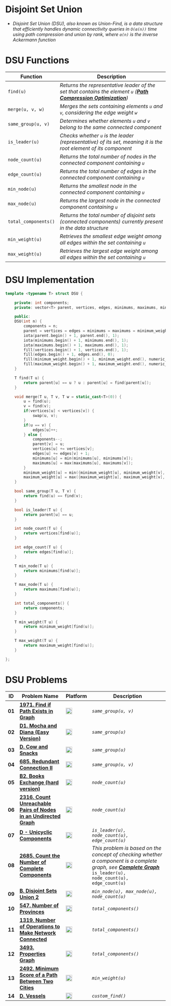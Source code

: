 # **Disjoint Set Union**
- *Disjoint Set Union (DSU), also known as Union-Find, is a data structure that efficiently handles dynamic connectivity queries in `O(α(n))` time using path compression and union by rank, where `α(n)` is the inverse Ackermann function*

# **DSU Functions**
|               **Function**               |                                       **Description**                                       |
|------------------------------------------|---------------------------------------------------------------------------------------------|
|`find(u)` | *Returns the representative leader of the set that contains the element `u` ([**Path Compression Optimization**](https://cp-algorithms.com/data_structures/disjoint_set_union.html#path-compression-optimization))* |
| `merge(u, v, w)` | *Merges the sets containing elements `u` and `v`, considering the edge weight `w`* |
| `same_group(u, v)` | *Determines whether elements `u` and `v` belong to the same connected component* |
| `is_leader(u)` | *Checks whether `u` is the leader (representative) of its set, meaning it is the root element of its component* |
| `node_count(u)` | *Returns the total number of nodes in the connected component containing `u`* |
| `edge_count(u)` | *Returns the total number of edges in the connected component containing `u`* |
| `min_node(u)` | *Returns the smallest node in the connected component containing `u`* |
| `max_node(u)` | *Returns the largest node in the connected component containing `u`* |
| `total_components()` | *Returns the total number of disjoint sets (connected components) currently present in the data structure* |
| `min_weight(u)` | *Retrieves the smallest edge weight among all edges within the set containing `u`* |
| `max_weight(u)` | *Retrieves the largest edge weight among all edges within the set containing `u`* |

# **DSU Implementation**
```cpp
template <typename T> struct DSU {

    private: int components;
    private: vector<T> parent, vertices, edges, minimums, maximums, minimum_weight, maximum_weight;

    public:
    DSU(int n) {
        components = n;
        parent = vertices = edges = minimums = maximums = minimum_weight = maximum_weight = vector<T>(n + 1);
        iota(parent.begin() + 1, parent.end(), 1);
        iota(minimums.begin() + 1, minimums.end(), 1);
        iota(maximums.begin() + 1, maximums.end(), 1);
        fill(vertices.begin() + 1, vertices.end(), 1);
        fill(edges.begin() + 1, edges.end(), 0);
        fill(minimum_weight.begin() + 1, minimum_weight.end(), numeric_limits<T>::max());
        fill(maximum_weight.begin() + 1, maximum_weight.end(), numeric_limits<T>::min());
    }

    T find(T u) {
        return parent[u] == u ? u : parent[u] = find(parent[u]);
    }

    void merge(T u, T v, T w = static_cast<T>(0)) {
        u = find(u);
        v = find(v);
        if(vertices[u] < vertices[v]) {
            swap(u, v);
        }
        if(u == v) {
            edges[u]++;
        } else {
            components--;
            parent[v] = u;
            vertices[u] += vertices[v];
            edges[u] += edges[v] + 1;
            minimums[u] = min(minimums[u], minimums[v]);
            maximums[u] = max(maximums[u], maximums[v]);
        }
        minimum_weight[u] = min({minimum_weight[u], minimum_weight[v], w});
        maximum_weight[u] = max({maximum_weight[u], maximum_weight[v], w});
    }

    bool same_group(T u, T v) {
        return find(u) == find(v);
    }

    bool is_leader(T u) {
        return parent[u] == u;
    }

    int node_count(T u) {
        return vertices[find(u)];
    }

    int edge_count(T u) {
        return edges[find(u)];
    }

    T min_node(T u) {
        return minimums[find(u)];
    }

    T max_node(T u) {
        return maximums[find(u)];
    }

    int total_components() {
        return components;
    }

    T min_weight(T u) {
        return minimum_weight[find(u)];
    }

    T max_weight(T u) {
        return maximum_weight[find(u)];
    }

};
```

# **DSU Problems**
| **ID** |             **Problem Name**             |             **Platform**             |             **Description**             |
|--------|------------------------------------------|--------------------------------------|-----------------------------------------|
| **01** | [**1971. Find if Path Exists in Graph**](https://leetcode.com/problems/find-if-path-exists-in-graph) | <img src="https://leetcode.com/favicon.ico" width="20" height="20"> | *`same_group(u, v)`* |
| **02** | [**D1. Mocha and Diana (Easy Version)**](https://codeforces.com/contest/1559/problem/D1) | <img src="https://codeforces.org/s/0/favicon-96x96.png" width="20" height="20"> | *`same_group(u)`* |
| **03** | [**D. Cow and Snacks**](https://codeforces.com/contest/1209/problem/D) | <img src="https://codeforces.org/s/0/favicon-96x96.png" width="20" height="20"> | *`same_group(u)`* |
| **04** | [**685. Redundant Connection II**](https://leetcode.com/problems/redundant-connection-ii) | <img src="https://leetcode.com/favicon.ico" width="20" height="20"> | *`same_group(u, v)`* |
| **05** | [**B2. Books Exchange (hard version)**](https://codeforces.com/contest/1249/problem/B2) | <img src="https://codeforces.org/s/0/favicon-96x96.png" width="20" height="20"> | *`node_count(u)`* |
| **06** | [**2316. Count Unreachable Pairs of Nodes in an Undirected Graph**](https://leetcode.com/problems/count-unreachable-pairs-of-nodes-in-an-undirected-graph) | <img src="https://leetcode.com/favicon.ico" width="20" height="20"> | *`node_count(u)`* |
| **07** | [**D - Unicyclic Components**](https://atcoder.jp/contests/abc292/tasks/abc292_d) | <img src="https://i.namu.wiki/i/oloBJdRd29lBIF-mdv1FjWucpE3tGPhudDBTvOBChAT3A5w9zDUYg51mvn6NNOwoHJZIwxkVyzeXQMhtLAcQOQ.webp" width="20" height="20"> | *`is_leader(u), node_count(u), edge_count(u)`* |
| **08** | [**2685. Count the Number of Complete Components**](https://leetcode.com/problems/count-the-number-of-complete-components) | <img src="https://leetcode.com/favicon.ico" width="20" height="20"> | *This problem is based on the concept of checking whether a component is a complete graph, see [**Complete Graph**](https://en.wikipedia.org/wiki/Complete_graph)* `is_leader(u), node_count(u), edge_count(u)` |
| **09** | [**B. Disjoint Sets Union 2**](https://codeforces.com/edu/course/2/lesson/7/1/practice/contest/289390/problem/B) | <img src="https://codeforces.org/s/0/favicon-96x96.png" width="20" height="20"> | *`min_node(u), max_node(u), node_count(u)`* |
| **10** | [**547. Number of Provinces**](https://leetcode.com/problems/number-of-provinces) | <img src="https://leetcode.com/favicon.ico" width="20" height="20"> | *`total_components()`* |
| **11** | [**1319. Number of Operations to Make Network Connected**](https://leetcode.com/problems/number-of-operations-to-make-network-connected) | <img src="https://leetcode.com/favicon.ico" width="20" height="20"> | *`total_components()`* |
| **12** | [**3493. Properties Graph**](https://leetcode.com/problems/properties-graph) | <img src="https://leetcode.com/favicon.ico" width="20" height="20"> | *`total_components()`* |
| **13** | [**2492. Minimum Score of a Path Between Two Cities**](https://leetcode.com/problems/minimum-score-of-a-path-between-two-cities) | <img src="https://leetcode.com/favicon.ico" width="20" height="20"> | *`min_weight(u)`* |
| **14** | [**D. Vessels**](https://codeforces.com/contest/371/problem/D) | <img src="https://codeforces.org/s/0/favicon-96x96.png" width="20" height="20"> | *`custom_find()`* |